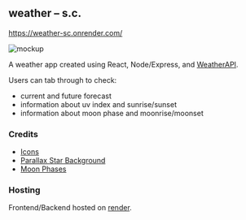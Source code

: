 ## weather – s.c.

https://weather-sc.onrender.com/

![mockup](https://weather-sc.onrender.com/assets/weather_mockup.png)

A weather app created using React, Node/Express, and <a href="https://www.weatherapi.com/">WeatherAPI</a>.

Users can tab through to check:

- current and future forecast
- information about uv index and sunrise/sunset
- information about moon phase and moonrise/moonset

### Credits

- <a href="https://icon-sets.iconify.design/">Icons</a>
- <a href="https://linkedin.com/in/saranshsinha">Parallax Star Background</a>
- <a href="https://jonshamir.com/">Moon Phases</a>

### Hosting

Frontend/Backend hosted on <a href="render.com">render</a>.
